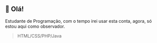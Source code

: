 ## 🐧 Olá!
Estudante de Programação, com o tempo irei usar esta conta, agora, só estou aqui como observador.
>  HTML/CSS/PHP/Java

<!---
realvector/realvector is a ✨ special ✨ repository because its `README.md` (this file) appears on your GitHub profile.
You can click the Preview link to take a look at your changes.
--->
